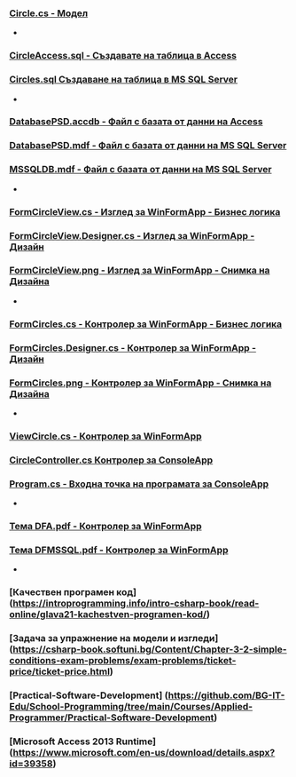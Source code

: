 ### [Circle.cs - Модел](https://github.com/vakovsky/11/blob/main/part1(mvc)/Circle.cs)
-
### [CircleAccess.sql - Създавате на таблица в Access](https://github.com/vakovsky/11/blob/main/part1(mvc)/CircleAccess.sql)
### [Circles.sql Създаване на таблица в MS SQL Server](https://github.com/vakovsky/11/blob/main/part1(mvc)/Circles.sql)
-
### [DatabasePSD.accdb - Файл с базата от данни на Access](https://github.com/vakovsky/11/blob/main/part1(mvc)/DatabasePSD.accdb)
### [DatabasePSD.mdf - Файл с базата от данни на MS SQL Server](https://github.com/vakovsky/11/blob/main/part1(mvc)/DatabasePSD.mdf)
### [MSSQLDB.mdf - Файл с базата от данни на MS SQL Server](https://github.com/vakovsky/11/blob/main/part1(mvc)/MSSQLDB.mdf)
-
### [FormCircleView.cs - Изглед за WinFormApp - Бизнес логика](https://github.com/vakovsky/11/blob/main/part1(mvc)/FormCircleView.cs)
### [FormCircleView.Designer.cs - Изглед за WinFormApp - Дизайн](https://github.com/vakovsky/11/blob/main/part1(mvc)/FormCircleView.Designer.cs)
### [FormCircleView.png - Изглед за WinFormApp - Снимка на Дизайна](https://github.com/vakovsky/11/blob/main/part1(mvc)/FormCircleView.png)
-
### [FormCircles.cs - Контролер за WinFormApp - Бизнес логика](https://github.com/vakovsky/11/blob/main/part1(mvc)/FormCircles.cs)
### [FormCircles.Designer.cs - Контролер за WinFormApp - Дизайн](https://github.com/vakovsky/11/blob/main/part1(mvc)/FormCircles.Designer.cs)
### [FormCircles.png - Контролер за WinFormApp - Снимка на Дизайна](https://github.com/vakovsky/11/blob/main/part1(mvc)/FormCircles.png)
-
### [ViewCircle.cs - Контролер за WinFormApp](https://github.com/vakovsky/11/blob/main/part1(mvc)/ViewCircle.cs)
### [CircleController.cs Контролер за ConsoleApp](https://github.com/vakovsky/11/blob/main/part1(mvc)/CircleController.cs)
### [Program.cs - Входна точка на програмата за ConsoleApp](https://github.com/vakovsky/11/blob/main/part1(mvc)/Program.cs)
-
### [Тема DFA.pdf - Контролер за WinFormApp](https://github.com/vakovsky/11/blob/main/part1(mvc)/%D0%A2%D0%B5%D0%BC%D0%B0%20DFA.pdf)
### [Тема DFMSSQL.pdf - Контролер за WinFormApp](https://github.com/vakovsky/11/blob/main/part1(mvc)/%D0%A2%D0%B5%D0%BC%D0%B0%20DFMSSQL.pdf)
-

### [Качествен програмен код] (https://introprogramming.info/intro-csharp-book/read-online/glava21-kachestven-programen-kod/)
### [Задача за упражнение на модели и изгледи] (https://csharp-book.softuni.bg/Content/Chapter-3-2-simple-conditions-exam-problems/exam-problems/ticket-price/ticket-price.html)
### [Practical-Software-Development] (https://github.com/BG-IT-Edu/School-Programming/tree/main/Courses/Applied-Programmer/Practical-Software-Development)
### [Microsoft Access 2013 Runtime] (https://www.microsoft.com/en-us/download/details.aspx?id=39358)
